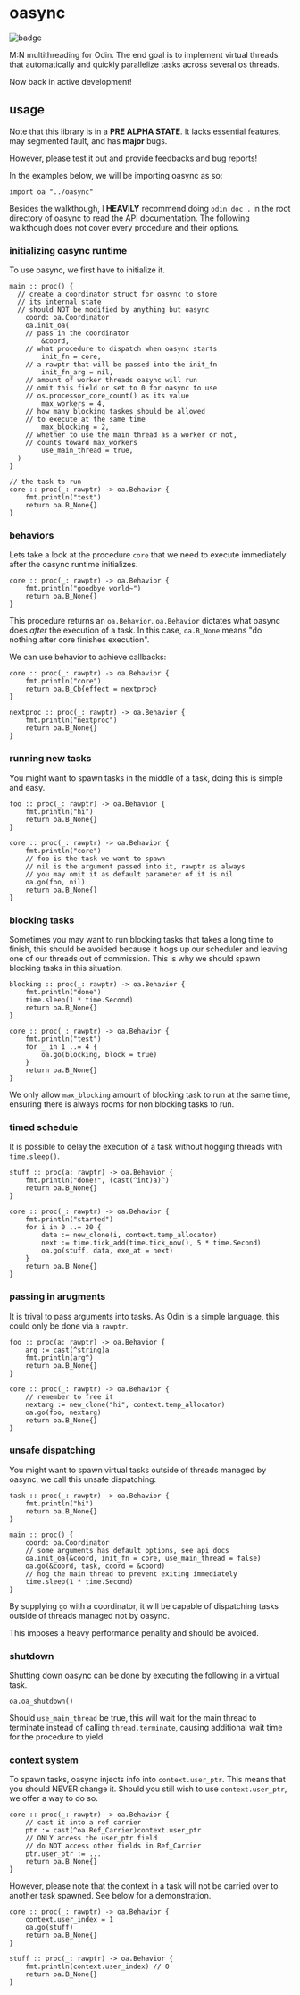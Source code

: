 # oasync

![badge](https://img.shields.io/badge/documentation%20taken%20seriously-ff7eb6)

M:N multithreading for Odin. The end goal is to implement virtual threads that 
automatically and quickly parallelize tasks across several os threads.

Now back in active development!

## usage
Note that this library is in a **PRE ALPHA STATE**. It lacks essential features,
may segmented fault, and has **major** bugs.

However, please test it out and provide feedbacks and bug reports!

In the examples below, we will be importing oasync as so: 
```odin 
import oa "../oasync"
```

Besides the walkthough, I **HEAVILY** recommend doing `odin doc .` in the 
root directory of oasync to read the API documentation. The following 
walkthough does not cover every procedure and their options.

### initializing oasync runtime
To use oasync, we first have to initialize it. 
```odin
main :: proc() {
  // create a coordinator struct for oasync to store 
  // its internal state
  // should NOT be modified by anything but oasync
	coord: oa.Coordinator
	oa.init_oa(
    // pass in the coordinator
		&coord,
    // what procedure to dispatch when oasync starts
		init_fn = core,
    // a rawptr that will be passed into the init_fn
		init_fn_arg = nil,
    // amount of worker threads oasync will run
    // omit this field or set to 0 for oasync to use 
    // os.processor_core_count() as its value
		max_workers = 4,
    // how many blocking taskes should be allowed 
    // to execute at the same time
		max_blocking = 2,
    // whether to use the main thread as a worker or not, 
    // counts toward max_workers
		use_main_thread = true,
  )
}

// the task to run
core :: proc(_: rawptr) -> oa.Behavior {
	fmt.println("test")
	return oa.B_None{}
}
```

### behaviors

Lets take a look at the procedure `core` that we need to 
execute immediately after the oasync runtime initializes.

```odin
core :: proc(_: rawptr) -> oa.Behavior {
	fmt.println("goodbye world~")
	return oa.B_None{}
}
```
This procedure returns an `oa.Behavior`. `oa.Behavior` dictates
what oasync does *after* the execution of a task. In this 
case, `oa.B_None` means "do nothing after core finishes execution".

We can use behavior to achieve callbacks:
```odin
core :: proc(_: rawptr) -> oa.Behavior {
	fmt.println("core")
	return oa.B_Cb{effect = nextproc}
}

nextproc :: proc(_: rawptr) -> oa.Behavior {
	fmt.println("nextproc")
	return oa.B_None{}
}
```

### running new tasks

You might want to spawn tasks in the middle of a task, doing 
this is simple and easy.

```odin
foo :: proc(_: rawptr) -> oa.Behavior {
	fmt.println("hi")
	return oa.B_None{}
}

core :: proc(_: rawptr) -> oa.Behavior {
	fmt.println("core")
	// foo is the task we want to spawn 
	// nil is the argument passed into it, rawptr as always 
	// you may omit it as default parameter of it is nil
	oa.go(foo, nil) 
	return oa.B_None{}
}
```

### blocking tasks
Sometimes you may want to run blocking tasks that takes a 
long time to finish, this should be avoided because it hogs 
up our scheduler and leaving one of our threads out of commission.
This is why we should spawn blocking tasks in this situation.
```odin
blocking :: proc(_: rawptr) -> oa.Behavior {
	fmt.println("done")
	time.sleep(1 * time.Second)
	return oa.B_None{}
}

core :: proc(_: rawptr) -> oa.Behavior {
	fmt.println("test")
	for _ in 1 ..= 4 {
		oa.go(blocking, block = true)
	}
	return oa.B_None{}
}
```
We only allow `max_blocking` amount of blocking task to run 
at the same time, ensuring there is always rooms for non blocking 
tasks to run.

### timed schedule
It is possible to delay the execution of a task without hogging 
threads with `time.sleep()`.
```odin
stuff :: proc(a: rawptr) -> oa.Behavior {
	fmt.println("done!", (cast(^int)a)^)
	return oa.B_None{}
}

core :: proc(_: rawptr) -> oa.Behavior {
	fmt.println("started")
	for i in 0 ..= 20 {
		data := new_clone(i, context.temp_allocator)
		next := time.tick_add(time.tick_now(), 5 * time.Second)
		oa.go(stuff, data, exe_at = next)
	}
	return oa.B_None{}
}
```

### passing in arugments
It is trival to pass arguments into tasks. As Odin is a simple 
language, this could only be done via a `rawptr`.
```odin
foo :: proc(a: rawptr) -> oa.Behavior {
	arg := cast(^string)a
	fmt.println(arg^)
	return oa.B_None{}
}

core :: proc(_: rawptr) -> oa.Behavior {
	// remember to free it
	nextarg := new_clone("hi", context.temp_allocator)
	oa.go(foo, nextarg)
	return oa.B_None{}
}
```

### unsafe dispatching
You might want to spawn virtual tasks outside of threads managed 
by oasync, we call this unsafe dispatching:
```odin
task :: proc(_: rawptr) -> oa.Behavior {
	fmt.println("hi")
	return oa.B_None{}
}

main :: proc() {
	coord: oa.Coordinator
	// some arguments has default options, see api docs
	oa.init_oa(&coord, init_fn = core, use_main_thread = false)
	oa.go(&coord, task, coord = &coord)
	// hog the main thread to prevent exiting immediately
	time.sleep(1 * time.Second)
}
```
By supplying `go` with a coordinator, it will be capable of 
dispatching tasks outside of threads managed not by oasync.

This imposes a heavy performance penality and should be 
avoided.

### shutdown
Shutting down oasync can be done by executing the following 
in a virtual task.
```odin
oa.oa_shutdown()
```
Should `use_main_thread` be true, this will wait for the main 
thread to terminate instead of calling `thread.terminate`, 
causing additional wait time for the procedure to yield.

### context system
To spawn tasks, oasync injects info into `context.user_ptr`. 
This means that you should NEVER change it. Should you still 
wish to use `context.user_ptr`, we offer a way to do so.
```odin 
core :: proc(_: rawptr) -> oa.Behavior {
	// cast it into a ref carrier
	ptr := cast(^oa.Ref_Carrier)context.user_ptr
	// ONLY access the user_ptr field 
	// do NOT access other fields in Ref_Carrier
	ptr.user_ptr := ...
	return oa.B_None{}
}
```

However, please note that the context in a task will not be 
carried over to another task spawned. See below for a 
demonstration.
```odin
core :: proc(_: rawptr) -> oa.Behavior {
	context.user_index = 1
	oa.go(stuff)
	return oa.B_None{}
}

stuff :: proc(_: rawptr) -> oa.Behavior {
	fmt.println(context.user_index) // 0
	return oa.B_None{}
}
```
